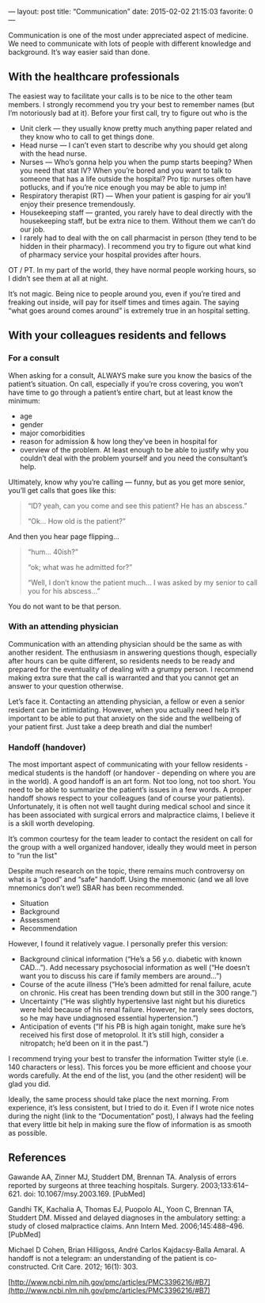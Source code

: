 —
layout: post
title:  “Communication”
date:   2015-02-02 21:15:03
favorite: 0
—

Communication is one of the most under appreciated aspect of medicine. We need to communicate with lots of people with different knowledge and background. It’s way easier said than done.

## With the healthcare professionals

The easiest way to facilitate your calls is to be nice to the other team members. I strongly recommend you try your best to remember names (but I’m notoriously bad at it). Before your first call, try to figure out who is the

- Unit clerk — they usually know pretty much anything paper related and they know who to call to get things done.
- Head nurse — I can’t even start to describe why you should get along with the head nurse.
- Nurses — Who’s gonna help you when the pump starts beeping? When you need that stat IV? When you’re bored and you want to talk to someone that has a life outside the hospital? Pro tip: nurses often have potlucks, and if you’re nice enough you may be able to jump in!
- Respiratory therapist (RT) — When your patient is gasping for air you’ll enjoy their presence tremendously.
- Housekeeping staff — granted, you rarely have to deal directly with the housekeeping staff, but be extra nice to them. Without them we can’t do our job.
- I rarely had to deal with the on call pharmacist in person (they tend to be hidden in their pharmacy). I recommend you try to figure out what kind of pharmacy service your hospital provides after hours. 

OT / PT. In my part of the world, they have normal people working hours, so I didn’t see them at all at night.

It’s not magic. Being nice to people around you, even if you’re tired and freaking out inside, will pay for itself times and times again. The saying “what goes around comes around” is extremely true in an hospital setting.

## With your colleagues residents and fellows

### For a consult

When asking for a consult, ALWAYS make sure you know the basics of the patient’s situation. On call, especially if you’re cross covering, you won’t have time to go through a patient’s entire chart, but at least know the minimum:

- age
- gender
- major comorbidities
- reason for admission & how long they’ve been in hospital for
- overview of the problem. At least enough to be able to justify why you couldn’t deal with the problem yourself and you need the consultant’s help.

Ultimately, know why you’re calling — funny, but as you get more senior, you’ll get calls that goes like this:

>“ID? yeah, can you come and see this patient? He has an abscess.”
>
>“Ok… How old is the patient?”

And then you hear page flipping…

>“hum… 40ish?”
>
>“ok; what was he admitted for?”
>
>“Well, I don’t know the patient much… I was asked by my senior to call you for his abscess…”

You do not want to be that person.

### With an attending physician

Communication with an attending physician should be the same as with another resident. The enthusiasm in answering questions though, especially after hours can be quite different, so residents needs to be ready and prepared for the eventuality of dealing with a grumpy person. I recommend making extra sure that the call is warranted and that you cannot get an answer to your question otherwise.

Let’s face it. Contacting an attending physician, a fellow or even a senior resident can be intimidating. However, when you actually need help it’s important to be able to put that anxiety on the side and the wellbeing of your patient first. Just take a deep breath and dial the number!

### Handoff (handover)

The most important aspect of communicating with your fellow residents - medical students is the handoff (or handover - depending on where you are in the world). A good handoff is an art form. Not too long, not too short. You need to be able to summarize the patient’s issues in a few words. A proper handoff shows respect to your colleagues (and of course your patients). Unfortunately, it is often not well taught during medical school and since it has been associated with surgical errors and malpractice claims, I believe it is a skill worth developing.

It’s common courtesy for the team leader to contact the resident on call for the group with a well organized handover, ideally they would meet in person to “run the list"

Despite much research on the topic, there remains much controversy on what is a “good” and “safe” handoff. Using the mnemonic (and we all love mnemonics don’t we!) SBAR has been recommended.

- Situation
- Background
- Assessment
- Recommendation

However, I found it relatively vague. I personally prefer this version:

- Background clinical information (“He’s a 56 y.o. diabetic with known CAD…”). Add necessary psychosocial information as well (“He doesn’t want you to discuss his care if family members are around…”)
- Course of the acute illness (“He’s been admitted for renal failure, acute on chronic. His creat has been trending down but still in the 300 range.”)
- Uncertainty (“He was slightly hypertensive last night but his diuretics were held because of his renal failure. However, he rarely sees doctors, so he may have undiagnosed essential hypertension.”)
- Anticipation of events (“If his PB is high again tonight, make sure he’s received his first dose of metoprolol. It it’s still high, consider a nitropatch; he’d been on it in the past.”)

I recommend trying your best to transfer the information Twitter style (i.e. 140 characters or less). This forces you be more efficient and choose your words carefully. At the end of the list, you (and the other resident) will be glad you did.

Ideally, the same process should take place the next morning. From experience, it’s less consistent, but I tried to do it. Even if I wrote nice notes during the night (link to the “Documentation” post), I always had the feeling that every little bit help in making sure the flow of information is as smooth as possible. 

## References

Gawande AA, Zinner MJ, Studdert DM, Brennan TA. Analysis of errors reported by surgeons at three teaching hospitals. Surgery. 2003;133:614–621. doi: 10.1067/msy.2003.169. [PubMed]

Gandhi TK, Kachalia A, Thomas EJ, Puopolo AL, Yoon C, Brennan TA, Studdert DM. Missed and delayed diagnoses in the ambulatory setting: a study of closed malpractice claims. Ann Intern Med. 2006;145:488–496. [PubMed]

Michael D Cohen, Brian Hilligoss, André Carlos Kajdacsy-Balla Amaral. A handoff is not a telegram: an understanding of the patient is co-constructed. Crit Care. 2012; 16(1): 303.

[http://www.ncbi.nlm.nih.gov/pmc/articles/PMC3396216/#B7](http://www.ncbi.nlm.nih.gov/pmc/articles/PMC3396216/#B7)
